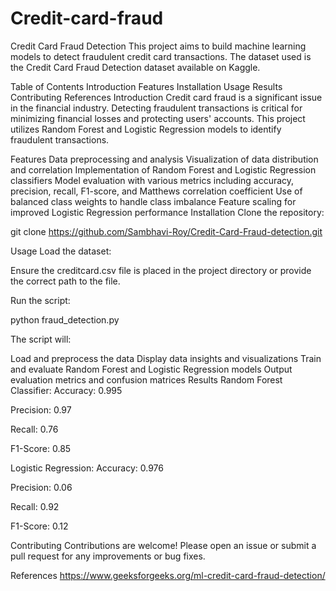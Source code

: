 # Credit-card-fraud

Credit Card Fraud Detection
This project aims to build machine learning models to detect fraudulent credit card transactions. The dataset used is the Credit Card Fraud Detection dataset available on Kaggle.

Table of Contents
Introduction
Features
Installation
Usage
Results
Contributing
References
Introduction
Credit card fraud is a significant issue in the financial industry. Detecting fraudulent transactions is critical for minimizing financial losses and protecting users' accounts. This project utilizes Random Forest and Logistic Regression models to identify fraudulent transactions.

Features
Data preprocessing and analysis
Visualization of data distribution and correlation
Implementation of Random Forest and Logistic Regression classifiers
Model evaluation with various metrics including accuracy, precision, recall, F1-score, and Matthews correlation coefficient
Use of balanced class weights to handle class imbalance
Feature scaling for improved Logistic Regression performance
Installation
Clone the repository:

git clone https://github.com/Sambhavi-Roy/Credit-Card-Fraud-detection.git

Usage
Load the dataset:

Ensure the creditcard.csv file is placed in the project directory or provide the correct path to the file.

Run the script:

python fraud_detection.py

The script will:

Load and preprocess the data
Display data insights and visualizations
Train and evaluate Random Forest and Logistic Regression models
Output evaluation metrics and confusion matrices
Results
Random Forest Classifier:
Accuracy: 0.995

Precision: 0.97

Recall: 0.76

F1-Score: 0.85

Logistic Regression:
Accuracy: 0.976

Precision: 0.06

Recall: 0.92

F1-Score: 0.12

Contributing
Contributions are welcome! Please open an issue or submit a pull request for any improvements or bug fixes.

References
https://www.geeksforgeeks.org/ml-credit-card-fraud-detection/
